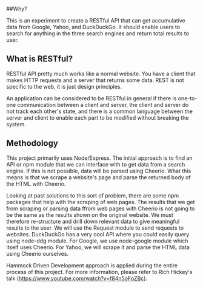 ##Why?

This is an experiment to create a RESTful API that can get accumulative data from
Google, Yahoo, and DuckDuckGo. It should enable users to search for anything in the three search engines and return total results to user.

## What is RESTful?

RESTful API pretty much works like a normal website. You have a client that makes HTTP requests and a server that returns some data. REST is not specific to the web, it is just design principles.

An application can be considered to be RESTful in general if there is one-to-one communication between a client and server, the client and server do not track each other's state, and there is a common language between the server and client to enable each part to be modified without breaking the system.

## Methodology

This project primarily uses Node/Express. The initial approach is to find an API or npm module that we can interface with to get data from a search engine. If this is not possible, data will be parsed using Cheerio. What this means is that we scrape a website's page and parse the returned body of the HTML with Cheerio.

Looking at past solutions to this sort of problem, there are some npm packages that help with the scraping of web pages. The results that we get from scraping or parsing data ffrom web pages with Cheerio is not going to be the same as the results shown on the original website. We must therefore re-structure and drill down relevant data to give meaningful results to the user. We will use the Request module to send requests to websites. DuckDuckGo has a very cool API where you could easily query using node-ddg module. For Google, we use node-google module which itself uses Cheerio. For Yahoo, we will scrape it and parse the HTML data using Cheerio ourselves.

Hammock Driven Development approach is applied during the entire process of this project. For more information, please refer to Rich Hickey's talk (https://www.youtube.com/watch?v=f84n5oFoZBc).
